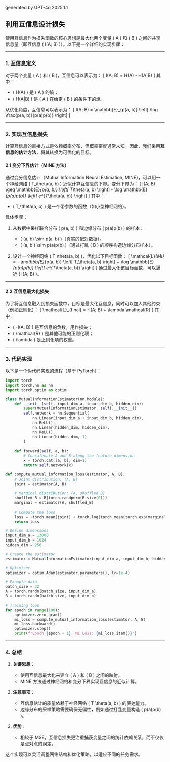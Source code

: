 generated by GPT-4o 2025.1.1
## 利用互信息设计损失

使用互信息作为损失函数的核心思想是最大化两个变量 \( A \) 和 \( B \) 之间的共享信息量（即互信息 \( I(A; B) \)）。以下是一个详细的实现步骤：

---

### 1. **互信息定义**
对于两个变量 \( A \) 和 \( B \)，互信息可以表示为：
\[
I(A; B) = H(A) - H(A|B)
\]
其中：
- \( H(A) \) 是 \( A \) 的熵；
- \( H(A|B) \) 是 \( A \) 在给定 \( B \) 的条件下的熵。

从优化角度，互信息可以表示为：
\[
I(A; B) = \mathbb{E}_{p(a, b)} \left[ \log \frac{p(a, b)}{p(a)p(b)} \right]
\]

---

### 2. **实现互信息损失**

计算互信息的直接方式是依赖概率分布，但概率密度通常未知。因此，我们采用**互信息的估计方法**，将其转换为可优化的目标。

#### 2.1 **变分下界估计（MINE 方法）**
通过变分信息估计（Mutual Information Neural Estimation, MINE），可以用一个神经网络 \( T_\theta(a, b) \) 近似计算互信息的下界。变分下界为：
\[
I(A; B) \geq \mathbb{E}_{p(a, b)} \left[ T_\theta(a, b) \right] - \log \mathbb{E}_{p(a)p(b)} \left[ e^{T_\theta(a, b)} \right]
\]
其中：
- \( T_\theta(a, b) \) 是一个带参数的函数（如小型神经网络）。

具体步骤：
1. 从数据中采样联合分布 \( p(a, b) \) 和边缘分布 \( p(a)p(b) \) 的样本：
   - \( (a, b) \sim p(a, b) \)（真实的配对数据）。
   - \( (a, b') \sim p(a)p(b) \)（通过打乱 \( B \) 的顺序构造边缘分布样本）。
   
2. 设计一个神经网络 \( T_\theta(a, b) \)，优化以下目标函数：
   \[
   \mathcal{L}_{MI} = - \mathbb{E}_{p(a, b)} \left[ T_\theta(a, b) \right] + \log \mathbb{E}_{p(a)p(b)} \left[ e^{T_\theta(a, b)} \right]
   \]
   通过最大化该目标函数，可以逼近 \( I(A; B) \)。

---

#### 2.2 **互信息最大化损失**
为了将互信息融入到损失函数中，目标是最大化互信息，同时可以加入其他约束（例如正则化）：
\[
\mathcal{L}_{final} = -I(A; B) + \lambda \mathcal{R}
\]
其中：
- \( -I(A; B) \) 是互信息的负数，用作损失；
- \( \mathcal{R} \) 是其他可能的正则化项；
- \( \lambda \) 是正则化项的权重。

---

### 3. **代码实现**

以下是一个伪代码实现的流程（基于 PyTorch）：

```python
import torch
import torch.nn as nn
import torch.optim as optim

class MutualInformationEstimator(nn.Module):
    def __init__(self, input_dim_a, input_dim_b, hidden_dim):
        super(MutualInformationEstimator, self).__init__()
        self.network = nn.Sequential(
            nn.Linear(input_dim_a + input_dim_b, hidden_dim),
            nn.ReLU(),
            nn.Linear(hidden_dim, hidden_dim),
            nn.ReLU(),
            nn.Linear(hidden_dim, 1)
        )
    
    def forward(self, a, b):
        # Concatenate A and B along the feature dimension
        x = torch.cat([a, b], dim=1)
        return self.network(x)

def compute_mutual_information_loss(estimator, A, B):
    # Joint distribution: (A, B)
    joint = estimator(A, B)
    
    # Marginal distribution: (A, shuffled B)
    shuffled_B = B[torch.randperm(B.size(0))]
    marginal = estimator(A, shuffled_B)
    
    # Compute the loss
    loss = -torch.mean(joint) + torch.log(torch.mean(torch.exp(marginal)))
    return loss

# Define dimensions
input_dim_a = 13000
input_dim_b = 1024
hidden_dim = 256

# Create the estimator
estimator = MutualInformationEstimator(input_dim_a, input_dim_b, hidden_dim)

# Optimizer
optimizer = optim.Adam(estimator.parameters(), lr=1e-4)

# Example data
batch_size = 32
A = torch.randn(batch_size, input_dim_a)
B = torch.randn(batch_size, input_dim_b)

# Training loop
for epoch in range(100):
    optimizer.zero_grad()
    mi_loss = compute_mutual_information_loss(estimator, A, B)
    mi_loss.backward()
    optimizer.step()
    print(f"Epoch {epoch + 1}, MI Loss: {mi_loss.item()}")
```

---

### 4. **总结**

1. **关键思想**：
   - 使用互信息最大化来建立 \( A \) 和 \( B \) 之间的映射。
   - MINE 方法通过神经网络和变分下界实现互信息的近似计算。

2. **注意事项**：
   - 互信息估计的质量依赖于神经网络 \( T_\theta(a, b) \) 的表达能力。
   - 边缘分布的采样策略需要确保无偏性，例如通过打乱变量构造 \( p(a)p(b) \)。

3. **优势**：
   - 相较于 MSE，互信息损失更注重捕获变量之间的统计依赖关系，而不仅仅是点对点的误差。

这个实现可以灵活调整网络结构和优化策略，以适应不同的任务需求。